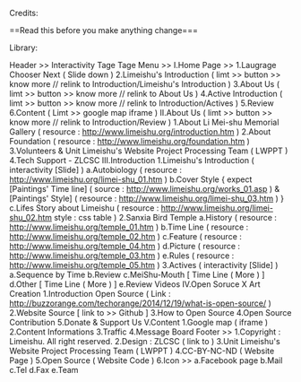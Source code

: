 

Credits:


==Read this before you make anything change===

Library:

Header >>
    Interactivity Tage
        Tage Menu >>
            I.Home Page >>
                1.Laugrage Chooser
                Next ( Slide down )
                2.Limeishu's Introduction ( limt >> button >> know more // relink to Introduction/Limeishu's Introduction  )
                3.About Us ( limt >> button >> know more // relink to About Us  )
                4.Active Introduction ( limt  >> button >> know more // relink to Introduction/Actives  )
                5.Review
                6.Content ( Limt >> google map iframe )
            II.About Us ( limt  >> button >> know more // relink to Introduction/Review  )
                1.About Li Mei-shu Memorial Gallery 
                    ( resource :  http://www.limeishu.org/introduction.htm )
                2.About Foundation ( resource : http://www.limeishu.org/foundation.htm )
                3.Volunteers & Unit Limeishu's Website Project Processing Team ( LWPPT )
                4.Tech Support - ZLCSC
            III.Introduction
                1.Limeishu's Introduction ( interactivity [Slide] )
                    a.Autobiology ( resource : http://www.limeishu.org/limei-shu_01.htm )
                    b.Cover Style 
                    { 
                        expect 
                        [Paintings' Time line] ( source : http://www.limeishu.org/works_01.asp ) 
                        & [Paintings' Style]
                        ( resource : http://www.limeishu.org/limei-shu_03.htm )
                    }
                    c.Lifes Story about Limeishu ( resource : http://www.limeishu.org/limei-shu_02.htm style : css table )
                2.Sanxia Bird Temple
                    a.History ( resource : http://www.limeishu.org/temple_01.htm )
                    b.Time Line ( resource : http://www.limeishu.org/temple_02.htm )
                    c.Feature  ( resource :  http://www.limeishu.org/temple_04.htm )
                    d.Picture ( resource : http://www.limeishu.org/temple_03.htm )
                    e.Rules ( resource : http://www.limeishu.org/temple_05.htm )
                3.Actives ( interactivity [Slide] )
                    a.Sequence by Time
                    b.Review
                    c.MeiShu-Mouth [ Time Line ( More ) ]
                    d.Other [ Time Line ( More ) ]
                    e.Review Videos
            IV.Open Soruce X Art Creation
                1.Introduction Open Source
                    ( Link : http://buzzorange.com/techorange/2014/12/19/what-is-open-source/ )
                2.Website Source [ link to >> Github ]
                3.How to Open Source
                4.Open Source Contribution
                5.Donate & Support Us
            V.Content
                1.Google map ( iframe )
                2.Content Informations
                3.Traffic
                4.Message Board
Footer >>
    1.Copyright : Limeishu. All right reserved.
    2.Design :  ZLCSC ( link to )
    3.Unit Limeishu's Website Project Processing Team ( LWPPT )
    4.CC-BY-NC-ND ( Website Page )
    5.Open Source ( Website Code )
    6.Icon >>
        a.Facebook page
        b.Mail
        c.Tel
        d.Fax
        e.Team